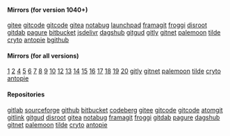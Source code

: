 <style>a+br{display:none;}</style>
#### Mirrors (for version 1040+)
[gitee](https://gitee.com/jamesfengcao/uweb/raw/master/redirect.html#)
[gitcode](https://gitcode.net/uweb/uweb/-/raw/master/redirect.html#)
[gitcode](https://raw.gitcode.com/uweb/uweb/raw/master/redirect.html#)
[gitea](https://gitea.com/torappinfo/uweb/raw/branch/master/redirect.html#)
[notabug](https://notabug.org/torappinfo/uweb/raw/master/redirect.html#)
[launchpad](https://git.launchpad.net/uweb/plain/redirect.html#)
[framagit](https://framagit.org/torappinfo/uweb/-/raw/master/redirect.html#)
[froggi](https://git.froggi.es/jamesfengcao/uweb/raw/branch/master/redirect.html#)
[disroot](https://git.disroot.org/torappinfo/uweb/raw/branch/master/redirect.html#)
[gitdab](https://gitdab.com/jamesfengcao/uweb/raw/branch/master/redirect.html#)
[pagure](https://pagure.io/uweb/raw/master/f/redirect.html#)
[bitbucket](https://bitbucket.org/torappinfo/torappinfo.bitbucket.io/raw/master/redirect.html#)
[jsdelivr](https://fastly.jsdelivr.net/gh/torappinfo/uweb/redirect.html#)
[dagshub](https://dagshub.com/torappinfo/uweb/raw/master/redirect.html#)
[gitgud](https://gitgud.io/jamesfengcao/uweb/-/raw/master/redirect.html#)
[gitly](https://gitly.org/jamesfengcao/uweb/raw/master/redirect.html#)
[gitnet](https://gitnet.fr/jamesfengcao/uweb/raw/branch/master/redirect.html#)
[palemoon](https://repo.palemoon.org/jamesfengcao/uweb/raw/branch/master/redirect.html#)
[tilde](https://tildegit.org/jamesfengcao/uweb/raw/branch/master/redirect.html#)
[cryto](https://git.cryto.net/jamesfengcao/uweb/raw/branch/master/redirect.html#)
[antopie](https://code.antopie.org/jamesfengcao/uweb/raw/branch/master/redirect.html#)
[bgithub](https://bgithub.xyz/torappinfo/uweb/raw/master/redirect.html#)

#### Mirrors (for all versions)
<p>
<a href="i:0mi:5h:https://gitee.com/jamesfengcao/uweb/raw/master/redirect.html">1</a>
<a href="i:0m?:https://gitcode.net/uweb/uweb/-/raw/master/redirect.html">2</a>
<a href="i:0m?:https://raw.gitcode.com/uweb/uweb/raw/master/redirect.html">4</a>
<a href="i:0m?:https://gitea.com/torappinfo/uweb/raw/branch/master/redirect.html">5</a>
<a href="i:0mi:5h?format=raw::https://sourceforge.net/p/uwebbrowser/code/ci/master/tree/redirect.html">6</a>
<a href="i:0mi:5h?format=raw::https://rocketgit.com/user/torappinfo/uweb/source/tree/branch/master/blob_download/redirect.html">7</a>
<a href="i:0m?:https://notabug.org/torappinfo/uweb/raw/master/redirect.html">8</a>
<a href="i:0mi:5h:https://git.launchpad.net/uweb/plain/redirect.html">9</a>
<a href="i:0m?:https://framagit.org/torappinfo/uweb/-/raw/master/redirect.html">10</a>
<a href="i:0m?:https://git.froggi.es/jamesfengcao/uweb/raw/branch/master/redirect.html">12</a>
<a href="i:0m?:https://git.disroot.org/torappinfo/uweb/raw/branch/master/redirect.html">13</a>
<a href="i:0m?:https://gitdab.com/jamesfengcao/uweb/raw/branch/master/redirect.html">14</a>
<a href="i:0mi:5h/xxxx/?path=::https://dev.azure.com/jamesfengcao/1d8bf6c7-7c24-4441-bc5e-9709dcaf37fc/_apis/git/repositories/2a588d9b-f25a-46c0-bb3b-f685c635fcf8/itemsxxxx/redirect.html">15</a>
<a href="i:0mi:5h:https://pagure.io/uweb/raw/master/f/redirect.html">16</a>
<a href="i:0m?:https://bitbucket.org/torappinfo/torappinfo.bitbucket.io/raw/master/redirect.html">17</a>
<a href="i:0mi:5h:https://fastly.jsdelivr.net/gh/torappinfo/uweb/redirect.html">18</a>
<a href="i:0m?:https://dagshub.com/torappinfo/uweb/raw/master/redirect.html">19</a>
<a href="i:0mi:5h:https://gitgud.io/jamesfengcao/uweb/-/raw/master/redirect.html">20</a>
<a href="i:0m?:https://gitly.org/jamesfengcao/uweb/raw/master/redirect.html">gitly</a>
<a href="i:0m?:https://gitnet.fr/jamesfengcao/uweb/raw/branch/master/redirect.html">gitnet</a>
<a href="i:0m?:https://repo.palemoon.org/jamesfengcao/uweb/raw/branch/master/redirect.html ">palemoon</a>
<a href="i:0m?:https://tildegit.org/jamesfengcao/uweb/raw/branch/master/redirect.html">tilde</a>
<a href="i:0m?:https://git.cryto.net/jamesfengcao/uweb/raw/branch/master/redirect.html">cryto</a>
<a href="i:0m?:https://code.antopie.org/jamesfengcao/uweb/raw/branch/master/redirect.html">antopie</a>
</p>

#### Repositories
[gitlab](https://gitlab.com/jamesfengcao/uweb)
[sourceforge](https://sourceforge.net/p/uwebbrowser)
[github](https://github.com/torappinfo/uweb)
[bitbucket](https://bitbucket.org/torappinfo/torappinfo.bitbucket.io)
[codeberg](https://codeberg.org/jamesfengcao/pages/src/branch/master/README.md)
[gitee](https://gitee.com/jamesfengcao/uweb)
[gitcode](https://gitcode.com/uweb/uweb/overview)
[gitcode](https://gitcode.net/uweb/uweb)
[atomgit](https://atomgit.com/jamesfengcao/uweb)
[gitlink](https://www.gitlink.org.cn/jamesfengcao/uweb)
[gitgud](https://gitgud.io/jamesfengcao/uweb)
[disroot](https://git.disroot.org/torappinfo/uweb/src/branch/master/README.md)
[gitea](https://gitea.com/torappinfo/uweb/src/branch/master/README.md)
[notabug](https://notabug.org/torappinfo/uweb/src/master/README.md)
[framagit](https://framagit.org/torappinfo/uweb)
[froggi](https://git.froggi.es/jamesfengcao/uweb/src/branch/master/README.md)
[gitdab](https://gitdab.com/jamesfengcao/uweb/src/branch/master/README.md)
[pagure](https://pagure.io/uweb/blob/master/f/README.md)
[dagshub](https://dagshub.com/torappinfo/uweb/src/master/README.md)
[gitnet](https://gitnet.fr/jamesfengcao/uweb/src/branch/master/README.md)
[palemoon](https://repo.palemoon.org/jamesfengcao/uweb/src/branch/master/README.md)
[tilde](https://tildegit.org/jamesfengcao/uweb/src/branch/master/README.md)
[cryto](https://git.cryto.net/jamesfengcao/uweb/src/branch/master/README.md)
[antopie](https://code.antopie.org/jamesfengcao/uweb/src/master/README.md)
